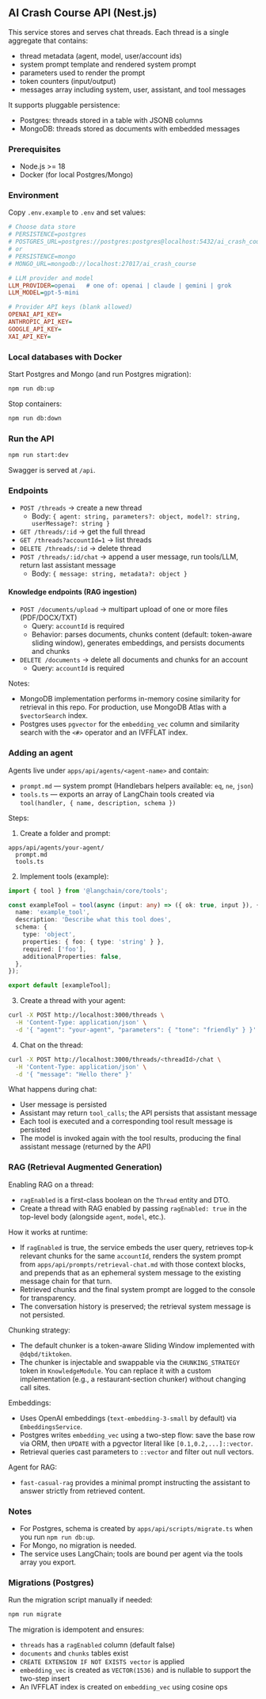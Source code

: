 ## AI Crash Course API (Nest.js)

This service stores and serves chat threads. Each thread is a single aggregate that contains:

- thread metadata (agent, model, user/account ids)
- system prompt template and rendered system prompt
- parameters used to render the prompt
- token counters (input/output)
- messages array including system, user, assistant, and tool messages

It supports pluggable persistence:

- Postgres: threads stored in a table with JSONB columns
- MongoDB: threads stored as documents with embedded messages

### Prerequisites

- Node.js >= 18
- Docker (for local Postgres/Mongo)

### Environment

Copy `.env.example` to `.env` and set values:

```ini
# Choose data store
# PERSISTENCE=postgres
# POSTGRES_URL=postgres://postgres:postgres@localhost:5432/ai_crash_course
# or
# PERSISTENCE=mongo
# MONGO_URL=mongodb://localhost:27017/ai_crash_course

# LLM provider and model
LLM_PROVIDER=openai   # one of: openai | claude | gemini | grok
LLM_MODEL=gpt-5-mini

# Provider API keys (blank allowed)
OPENAI_API_KEY=
ANTHROPIC_API_KEY=
GOOGLE_API_KEY=
XAI_API_KEY=
```

### Local databases with Docker

Start Postgres and Mongo (and run Postgres migration):

```sh
npm run db:up
```

Stop containers:

```sh
npm run db:down
```

### Run the API

```sh
npm run start:dev
```

Swagger is served at `/api`.

### Endpoints

- `POST /threads` → create a new thread
  - Body: `{ agent: string, parameters?: object, model?: string, userMessage?: string }`
- `GET /threads/:id` → get the full thread
- `GET /threads?accountId=1` → list threads
- `DELETE /threads/:id` → delete thread
- `POST /threads/:id/chat` → append a user message, run tools/LLM, return last assistant message
  - Body: `{ message: string, metadata?: object }`

#### Knowledge endpoints (RAG ingestion)

- `POST /documents/upload` → multipart upload of one or more files (PDF/DOCX/TXT)
  - Query: `accountId` is required
  - Behavior: parses documents, chunks content (default: token-aware sliding window), generates embeddings, and persists documents and chunks
- `DELETE /documents` → delete all documents and chunks for an account
  - Query: `accountId` is required

Notes:

- MongoDB implementation performs in-memory cosine similarity for retrieval in this repo. For production, use MongoDB Atlas with a `$vectorSearch` index.
- Postgres uses `pgvector` for the `embedding_vec` column and similarity search with the `<#>` operator and an IVFFLAT index.

### Adding an agent

Agents live under `apps/api/agents/<agent-name>` and contain:

- `prompt.md` — system prompt (Handlebars helpers available: `eq`, `ne`, `json`)
- `tools.ts` — exports an array of LangChain tools created via `tool(handler, { name, description, schema })`

Steps:

1. Create a folder and prompt:

```text
apps/api/agents/your-agent/
  prompt.md
  tools.ts
```

2. Implement tools (example):

```ts
import { tool } from '@langchain/core/tools';

const exampleTool = tool(async (input: any) => ({ ok: true, input }), {
  name: 'example_tool',
  description: 'Describe what this tool does',
  schema: {
    type: 'object',
    properties: { foo: { type: 'string' } },
    required: ['foo'],
    additionalProperties: false,
  },
});

export default [exampleTool];
```

3. Create a thread with your agent:

```sh
curl -X POST http://localhost:3000/threads \
  -H 'Content-Type: application/json' \
  -d '{ "agent": "your-agent", "parameters": { "tone": "friendly" } }'
```

4. Chat on the thread:

```sh
curl -X POST http://localhost:3000/threads/<threadId>/chat \
  -H 'Content-Type: application/json' \
  -d '{ "message": "Hello there" }'
```

What happens during chat:

- User message is persisted
- Assistant may return `tool_calls`; the API persists that assistant message
- Each tool is executed and a corresponding tool result message is persisted
- The model is invoked again with the tool results, producing the final assistant message (returned by the API)

### RAG (Retrieval Augmented Generation)

Enabling RAG on a thread:

- `ragEnabled` is a first-class boolean on the `Thread` entity and DTO.
- Create a thread with RAG enabled by passing `ragEnabled: true` in the top-level body (alongside `agent`, `model`, etc.).

How it works at runtime:

- If `ragEnabled` is true, the service embeds the user query, retrieves top‑k relevant chunks for the same `accountId`, renders the system prompt from `apps/api/prompts/retrieval-chat.md` with those context blocks, and prepends that as an ephemeral system message to the existing message chain for that turn.
- Retrieved chunks and the final system prompt are logged to the console for transparency.
- The conversation history is preserved; the retrieval system message is not persisted.

Chunking strategy:

- The default chunker is a token-aware Sliding Window implemented with `@dqbd/tiktoken`.
- The chunker is injectable and swappable via the `CHUNKING_STRATEGY` token in `KnowledgeModule`. You can replace it with a custom implementation (e.g., a restaurant‑section chunker) without changing call sites.

Embeddings:

- Uses OpenAI embeddings (`text-embedding-3-small` by default) via `EmbeddingsService`.
- Postgres writes `embedding_vec` using a two-step flow: save the base row via ORM, then `UPDATE` with a pgvector literal like `[0.1,0.2,...]::vector`.
- Retrieval queries cast parameters to `::vector` and filter out null vectors.

Agent for RAG:

- `fast-casual-rag` provides a minimal prompt instructing the assistant to answer strictly from retrieved content.

### Notes

- For Postgres, schema is created by `apps/api/scripts/migrate.ts` when you run `npm run db:up`.
- For Mongo, no migration is needed.
- The service uses LangChain; tools are bound per agent via the tools array you export.

### Migrations (Postgres)

Run the migration script manually if needed:

```sh
npm run migrate
```

The migration is idempotent and ensures:

- `threads` has a `ragEnabled` column (default false)
- `documents` and `chunks` tables exist
- `CREATE EXTENSION IF NOT EXISTS vector` is applied
- `embedding_vec` is created as `VECTOR(1536)` and is nullable to support the two-step insert
- An IVFFLAT index is created on `embedding_vec` using cosine ops
